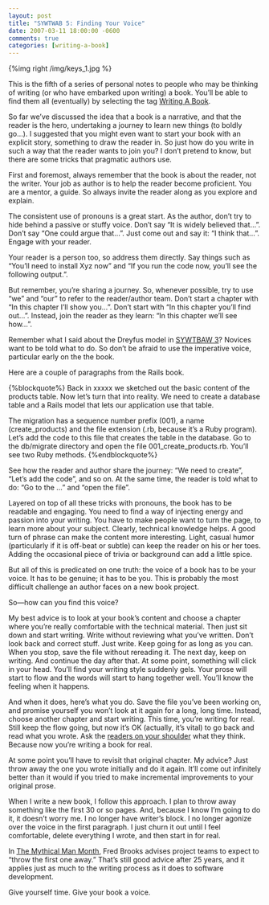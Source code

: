 ```yaml
---
layout: post
title: "SYWTWAB 5: Finding Your Voice"
date: 2007-03-11 18:00:00 -0600
comments: true
categories: [writing-a-book]
---
```




{%img right /img/keys_1.jpg %}

This is the fifth of a series of personal notes to people who may be
thinking of writing (or who have embarked upon writing) a book. You’ll
be able to find them all (eventually) by selecting the tag <a
href="http://pragdave.pragprog.com/pragdave/writing_a_book/index.html">Writing
A Book</a>.


So far we’ve discussed the idea that a book is a narrative, and that
the reader is the hero, undertaking a journey to learn new things (to
boldly go…). I suggested that you might even want to start your book
with an explicit story, something to draw the reader in. So just how
do you write in such a way that the reader wants to join you? I don’t
pretend to know, but there are some tricks that pragmatic authors use.


First and foremost, always remember that the book is about the reader,
not the writer. Your job as author is to help the reader become
proficient. You are a mentor, a guide. So always invite the reader
along as you explore and explain.


The consistent use of pronouns is a great start. As the author, don’t
try to hide behind a passive or stuffy voice. Don’t say “It is widely
believed that…”. Don’t say “One could argue that…”. Just come out and
say it: “I think that…”. Engage with your reader.


Your reader is a person too, so address them directly. Say things such
as “You’ll need to install Xyz now” and “If you run the code now,
you’ll see the following output.”.


But remember, you’re sharing a journey. So, whenever possible, try to
use “we” and “our” to refer to the reader/author team. Don’t start a
chapter with “In this chapter I’ll show you…”. Don’t start with “In
this chapter you’ll find out…”. Instead, join the reader as they
learn: “In this chapter we’ll see how…”.


Remember what I said about the Dreyfus model in
[SYWTBAW 3](/blog/2007/03/07/sywtwab-3-the-heros-journey-are-you-experienced/)?
Novices want to be told what to do. So don’t be afraid to use
the imperative voice, particular early on the the book.


Here are a couple of paragraphs from the Rails book.



{%blockquote%}
Back in xxxxx we sketched out the basic content of the products table. Now let’s turn that into reality. We need to create a database table and a Rails model that lets our application use that table.

The migration has a sequence number prefix (001), a name (create_products) and the file extension (.rb, because it’s a Ruby program). Let’s add the code to this file that creates the table in the database. Go to the db/migrate directory and open the file 001_create_products.rb. You’ll see two Ruby methods.
{%endblockquote%}

See how the reader and author share the journey: “We need to create”,
“Let’s add the code”, and so on. At the same time, the reader is told
what to do: “Go to the …” and “open the file”.

Layered on top of all these tricks with pronouns, the book has to be
readable and engaging. You need to find a way of injecting energy and
passion into your writing. You have to make people want to turn the
page, to learn more about your subject. Clearly, technical knowledge
helps. A good turn of phrase can make the content more
interesting. Light, casual humor (particularly if it is off-beat or
subtle) can keep the reader on his or her toes. Adding the occasional
piece of trivia or background can add a little spice.

But all of this is predicated on one truth: the voice of a book has to
be your voice. It has to be genuine; it has to be you. This is
probably the most difficult challenge an author faces on a new book
project.

So—how can you find this voice?

My best advice is to look at your book’s content and choose a chapter
where you’re really comfortable with the technical material. Then just
sit down and start writing. Write without reviewing what you’ve
written. Don’t look back and correct stuff. Just write. Keep going for
as long as you can. When you stop, save the file without rereading
it. The next day, keep on writing. And continue the day after that. At
some point, something will click in your head. You’ll find your
writing style suddenly gels. Your prose will start to flow and the
words will start to hang together well. You’ll know the feeling when
it happens.


And when it does, here’s what you do. Save the file you’ve been
working on, and promise yourself you won’t look at it again for a
long, long time. Instead, choose another chapter and start
writing. This time, you’re writing for real. Still keep the flow
going, but now it’s OK (actually, it’s vital) to go back and read what
you wrote. Ask the [readers on your
shoulder](/blog/2007/03/08/sywtwab-4-readers-on-your-shoulders/) what
they think. Because now you’re writing a book for real.

At some point you’ll have to revisit that original chapter. My advice?
Just throw away the one you wrote initially and do it again. It’ll
come out infinitely better than it would if you tried to make
incremental improvements to your original prose.

When I write a new book, I follow this approach. I plan to throw away
something like the first 30 or so pages. And, because I know I’m going
to do it, it doesn’t worry me. I no longer have writer’s block. I no
longer agonize over the voice in the first paragraph. I just churn it
out until I feel comfortable, delete everything I wrote, and then
start in for real.

In <a
href="http://www.amazon.com/Mythical-Man-Month-Software-Engineering-Anniversary/dp/0201835959/">The
Mythical Man Month</a>, Fred Brooks advises project teams to expect to
“throw the first one away.” That’s still good advice after 25 years,
and it applies just as much to the writing process as it does to
software development.

Give yourself time. Give your book a voice.



